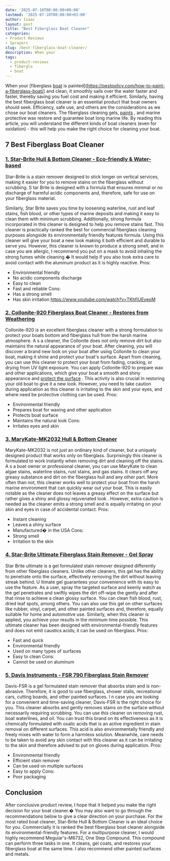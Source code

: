 ```yaml
---
date: '2025-07-10T00:00:00+00:00'
lastmod: '2025-07-10T00:00:00+03:00'
author: Isaac
layout: post
title: "Best Fiberglass Boat Cleaner"
categories:
- Product Reviews
- Sprayers
slug: /best-fiberglass-boat-cleaner/
description: When your
tags: 
  - product-reviews
  - fibergla
  - boat
---
```

When your
[fiberglass [boat](/posts/best-paint-for-fiberglass-boats/) is painted](https://pestpolicy.com/how-to-paint-a-fiberglass-boat/)
and clean, it smoothly sails over the water faster and faster, thereby saving you fuel cost and making it efficient. Similarly, having the best fiberglass boat cleaner is an essential product that boat owners should seek.
Efficiency, safe use, and others are the considerations as we chose our boat cleaners. The fiberglass cleaning gels,
[paints](https://pestpolicy.com/best-paint-for-fiberglass-boats/)
, and marine protective wax restore and guarantee boat long marine life.
By reading this article, you will understand the different kinds of boat cleaners (even for oxidation) - this will help you make the right choice for cleaning your boat.
## 7 Best Fiberglass Boat Cleaner
### [1. Star-Brite Hull & Bottom Cleaner - Eco-friendly & Water-based](https://www.amazon.com/dp/B00U2JBSI2/?tag=p-policy-20)
Star-Brite is a stain remover designed to stick longer on vertical services, making it easier for you to remove stains on the fiberglass without scrubbing.
S
tar Brite is designed with a formula that ensures minimal or no discharge of harmful acidic components and, therefore, safe for use on your fiberglass material.

Similarly, Star Brite saves you time by loosening waterline, rust and leaf stains, fish blood, or other types of marine deposits and making it easy to clean them with minimum scrubbing. Additionally, strong formula incorporated in this cleaner is designed to help you remove stains fast.
This cleaner is practically ranked the best for commercial fiberglass cleaning purposes alongside its environmentally friendly features formula. Using this cleaner will give your boat a new look making it both efficient and durable to serve you.
However, this cleaner is known to produce a strong smell, and in case you are allergic, I recommend you put on a mask to avoid inhaling the strong fumes while cleaning.� It would help if you also took extra care to avoid contact with the aluminum product as it is highly reactive.
Pros:
- Environmental friendly
- No acidic components discharge
- Easy to clean
- Fast and reliable
Cons:
- Has a strong smell
- Has skin irritation
https://www.youtube.com/watch?v=TKhfiUEyeoM
### [2. Collonite-920 Fiberglass Boat Cleaner - Restores from Weathering](https://www.amazon.com/dp/B009VQDWRW/?tag=p-policy-20)
Collonite-920 is an excellent fiberglass cleaner with a strong formulation to protect your boats bottom and fiberglass hull from the harsh marine atmosphere.
A
s a cleaner, the Collonite does not only remove dirt but also maintains the natural appearance of your boat.
After cleaning, you will discover a brand new look on your boat after using Collonite to clean your boat, making it shine and protect your boat's surface. Apart from cleaning, you can use this cleaner to protect your boat from fading, cracking, or drying from UV light exposure.
You can apply Collonite-920 to prepare wax and other applications, which give your boat a smooth and shiny appearance and
[protect the surface](https://pestpolicy.com/best-boat-bottom-paint-for-speed/)
. This activity is also crucial in restoring your old boat to give it a new look.
However, you need to take caution during application as this cleaner is irritating to the skin and your eyes, and where need be protective clothing can be used.
Pros:
- Environmental friendly
- Prepares boat for waxing and other application
- Protects boat surface
- Maintains the natural look
Cons:
- Irritates eyes and skin
### [3. MaryKate-MK2032 Hull & Bottom Cleaner](https://www.amazon.com/dp/B0000AXNNA/?tag=p-policy-20)
MaryKate-MK2032 is not just an ordinary kind of cleaner, but a uniquely designed product that works only on fiberglass. Surprisingly this cleaner is formulated to work instantly when removing dirt and cleaning off the stains.
A
s a boat owner or professional cleaner, you can use MaryKate to clean algae stains, waterline stains, rust stains, and gas stains. It clears off any greasy substance and dirt on the fiberglass hull and any other part.
More often than not, this cleaner works well to protect your boat from the harsh marine environment that can quickly wear out your boat. This is easily notable as the cleaner does not leaves a greasy effect on the surface but rather gives a shiny and
glossy rejuvenated look
.
However, extra caution is needed as the cleaner emits a strong smell and is equally irritating on your skin and eyes in case of accidental contact.
Pros:
- Instant cleaning
- Leaves a shiny surface
- Manufactured� in the USA
Cons:
- Strong smell
- Irritation to the skin
### [4. Star-Brite Ultimate Fiberglass Stain Remover - Gel Spray](https://www.amazon.com/dp/B07BKVYQFX/?tag=p-policy-20)
Star Brite ultimate is a gel formulated stain remover designed differently from other fiberglass cleaners. Unlike other cleaners, this gel has the ability to penetrate onto the surface, effectively removing the dirt without leaving streak behind.
U
ltimate gel guarantees your convenience with its easy to use the feature. As a user, spray the targeted surface and keenly watch as the gel penetrates and swiftly wipes the dirt off-wipe the gently and after that rinse to achieve a clean glossy surface.
You can clean fish blood, rust, dried leaf spots, among others. You can also use this gel on other surfaces like rubber, vinyl, carpet, and other painted surfaces and, therefore, equally suitable for home and automotive use.
Similarly, when this cleaner is applied, you achieve your results in the minimum time possible.
This ultimate cleaner has been designed with environmental-friendly features and does not emit caustics acids; it can be used on fiberglass.
Pros:
- Fast and quick
- Environmental friendly
- Used on many types of surfaces
- Easy to clean
Cons:
- Cannot be used on aluminum
### [5. Davis Instruments - FSR 790 Fiberglass Stain Remover](https://www.amazon.com/dp/B001446K4G/?tag=p-policy-20)
Davis-FSR is a gel formulated stain remover that absorbs stain and is non-abrasive. Therefore, it is good to use fiberglass, shower stalls, recreational cars, cutting boards, and other painted surfaces.
I
n case you are looking for a convenient and time-saving cleaner, Davis-FSR is the right choice for you. This cleaner absorbs and gently removes stains on the surface without necessarily requiring scrubbing. You can use this cleaner on removing rust, boat waterlines, and oil.
You can trust this brand on its effectiveness as it is chemically formulated with oxalic acids that is an active ingredient in stain removal on different surfaces. This acid is also environmentally friendly and freely mixes with water to form a harmless solution.
Meanwhile, care needs to be taken to avoid any skin contact with this cleaner as it can be irritating to the skin and therefore advised to put on gloves during application.
Pros:
- Environmental friendly
- Efficient stain remover
- Can be used on multiple surfaces
- Easy to apply
Cons:
- Poor packaging
## Conclusion
After conclusive product review, I hope that it helped you make the right decision for your boat cleaner.� You may also want to go through the recommendations below to give a clear direction on your purchase.
For the most rated boat cleaner, Star-Brite Hull & Bottom Cleaner is an ideal choice for you. Commercially it is ranked the best fiberglass boat cleaner alongside its environmental-friendly features.
For a multipurpose cleaner, I would highly recommend Meguiar's-M6732, One Step Compound. This compound can perform three tasks in one. It cleans, gel coats, and restores your fiberglass boat at the same time. I also recommend other painted surfaces and metals.
